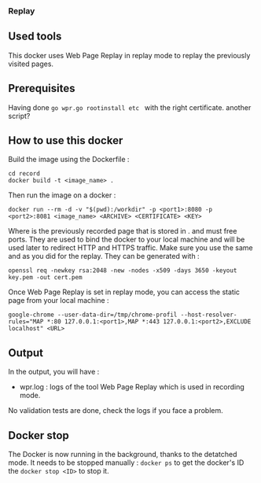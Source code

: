 ### Replay

## Used tools 

This docker uses Web Page Replay in replay mode to replay the previously visited pages. 

## Prerequisites 
Having done ```go wpr.go rootinstall etc ``` with the right certificate.  another script?

## How to use this docker 

Build the image using the Dockerfile : 
```
cd record
docker build -t <image_name> .
```


Then run the image on a docker : 
```
docker run --rm -d -v "$(pwd):/workdir" -p <port1>:8080 -p <port2>:8081 <image_name> <ARCHIVE> <CERTIFICATE> <KEY>
```

Where <URL> is the previously recorded page that is stored in <ARCHIVE>. <port1> and <port2> must free ports. They are used to bind the docker to your local machine and will be used later to redirect HTTP and HTTPS traffic. 
Make sure you use the same <CERTIFICATE> and <KEY> as you did for the replay. They can be generated with : 
```
openssl req -newkey rsa:2048 -new -nodes -x509 -days 3650 -keyout key.pem -out cert.pem
```

Once Web Page Replay is set in replay mode, you can access the static page from your local machine : 
```
google-chrome --user-data-dir=/tmp/chrome-profil --host-resolver-rules="MAP *:80 127.0.0.1:<port1>,MAP *:443 127.0.0.1:<port2>,EXCLUDE localhost" <URL> 
```

## Output 

In the output, you will have : 
- wpr.log : logs of the tool Web Page Replay which is used in recording mode.


No validation tests are done, check the logs if you face a problem. 

## Docker stop 

The Docker is now running in the background, thanks to the detatched mode. It needs to be stopped manually : 
```docker ps``` to get the docker's ID the ```docker stop <ID>``` to stop it. 